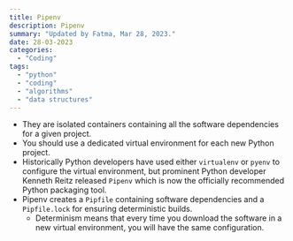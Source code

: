 ```yaml
---
title: Pipenv
description: Pipenv
summary: "Updated by Fatma, Mar 28, 2023."
date: 28-03-2023
categories:
  - "Coding"
tags:
  - "python"
  - "coding"
  - "algorithms"
  - "data structures"
---
```


- They are isolated containers containing all the software dependencies for a given project.
- You should use a dedicated virtual environment for each new Python project.
- Historically Python developers have used either `virtualenv` or `pyenv` to configure the virtual environment, but prominent Python developer Kenneth Reitz released `Pipenv` which is now the officially recommended Python packaging tool.
- Pipenv creates a `Pipfile` containing software dependencies and a `Pipfile.lock` for ensuring deterministic builds.
  - Determinism means that every time you download the software in a new virtual environment, you will have the same configuration.
